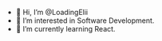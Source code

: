 - 👋 Hi, I’m @LoadingElii
- 👀 I’m interested in Software Development.
- 🌱 I’m currently learning React.

<!---
LoadingElii/LoadingElii is a ✨ special ✨ repository because its `README.md` (this file) appears on your GitHub profile.
You can click the Preview link to take a look at your changes.
--->
